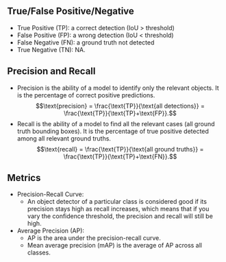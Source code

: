 ## True/False Positive/Negative
* True Positive (TP): a correct detection (IoU > threshold)
* False Positive (FP): a wrong detection (IoU < threshold)
* False Negative (FN): a ground truth not detected
* True Negative (TN): NA.


## Precision and Recall
* Precision is the ability of a model to identify only the relevant objects. It is the percentage of correct positive predictions.
$$\text{precision} = \frac{\text{TP}}{\text{all detections}} = \frac{\text{TP}}{\text{TP}+\text{FP}}.$$
* Recall is the ability of a model to find all the relevant cases (all ground truth bounding boxes). It is the percentage of true positive detected among all relevant ground truths.
$$\text{recall} = \frac{\text{TP}}{\text{all ground truths}} = \frac{\text{TP}}{\text{TP}+\text{FN}}.$$


## Metrics
* Precision-Recall Curve:
    * An object detector of a particular class is considered good if its precision stays high as recall increases, which means that if you vary the confidence threshold, the precision and recall will still be high.
* Average Precision (AP):
    * AP is the area under the precision-recall curve.
    * Mean average precision (mAP) is the average of AP across all classes.
